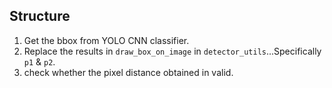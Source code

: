## Structure

1. Get the bbox from YOLO CNN classifier.
2. Replace the results in `draw_box_on_image` in `detector_utils`...Specifically `p1` & `p2`.
3. check whether the pixel distance obtained in valid.
